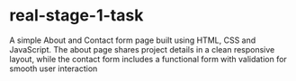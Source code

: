 # real-stage-1-task
A simple About and Contact form page built using HTML, CSS and JavaScript. The about page shares project details in a clean responsive layout, while the contact form includes a functional form with validation for smooth user interaction
